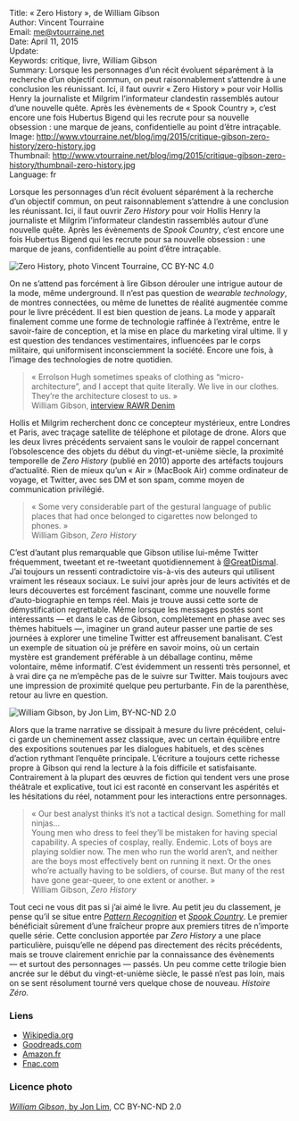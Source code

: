 Title:     « Zero History », de William Gibson  
Author:    Vincent Tourraine  
Email:     me@vtourraine.net  
Date:      April 11, 2015  
Update:    
Keywords:  critique, livre, William Gibson  
Summary:   Lorsque les personnages d’un récit évoluent séparément à la recherche d’un objectif commun, on peut raisonnablement s’attendre à une conclusion les réunissant. Ici, il faut ouvrir « Zero History » pour voir Hollis Henry la journaliste et Milgrim l’informateur clandestin rassemblés autour d’une nouvelle quête. Après les évènements de « Spook Country », c’est encore une fois Hubertus Bigend qui les recrute pour sa nouvelle obsession : une marque de jeans, confidentielle au point d’être intraçable.  
Image:     http://www.vtourraine.net/blog/img/2015/critique-gibson-zero-history/zero-history.jpg  
Thumbnail: http://www.vtourraine.net/blog/img/2015/critique-gibson-zero-history/thumbnail-zero-history.jpg  
Language:  fr  


Lorsque les personnages d’un récit évoluent séparément à la recherche d’un objectif commun, on peut raisonnablement s’attendre à une conclusion les réunissant. Ici, il faut ouvrir _Zero History_ pour voir Hollis Henry la journaliste et Milgrim l’informateur clandestin rassemblés autour d’une nouvelle quête. Après les évènements de _Spook Country_, c’est encore une fois Hubertus Bigend qui les recrute pour sa nouvelle obsession : une marque de jeans, confidentielle au point d’être intraçable.

![_Zero History_, photo Vincent Tourraine, CC BY-NC 4.0][Cover]


On ne s’attend pas forcément à lire Gibson dérouler une intrigue autour de la mode, même underground. Il n’est pas question de _wearable technology_, de montres connectées, ou même de lunettes de réalité augmentée comme pour le livre précédent. Il est bien question de jeans. La mode y apparaît finalement comme une forme de technologie raffinée à l’extrême, entre le savoir-faire de conception, et la mise en place du marketing viral ultime. Il y est question des tendances vestimentaires, influencées par le corps militaire, qui uniformisent inconsciemment la société. Encore une fois, à l’image des technologies de notre quotidien. 

> « Errolson Hugh sometimes speaks of clothing as “micro-architecture”, and I accept that quite literally. We live in our clothes. They’re the architecture closest to us. »  
> William Gibson, [interview RAWR Denim](http://www.rawrdenim.com/2015/03/william-gibson-interview-buzz-rickson-line-tech-wear-limits-authenticity/)


Hollis et Milgrim recherchent donc ce concepteur mystérieux, entre Londres et Paris, avec traçage satellite de téléphone et pilotage de drone. Alors que les deux livres précédents servaient sans le vouloir de rappel concernant l’obsolescence des objets du début du vingt-et-unième siècle, la proximité temporelle de _Zero History_ (publié en 2010) apporte des artéfacts toujours d’actualité. Rien de mieux qu’un « Air » (MacBook Air) comme ordinateur de voyage, et Twitter, avec ses DM et son spam, comme moyen de communication privilégié. 

> « Some very considerable part of the gestural language of public places that had once belonged to cigarettes now belonged to phones. »  
> William Gibson, _Zero History_

C’est d’autant plus remarquable que Gibson utilise lui-même Twitter fréquemment, tweetant et re-tweetant quotidiennement à [@GreatDismal](http://www.twitter.com/GreatDismal). J’ai toujours un ressenti contradictoire vis-à-vis des auteurs qui utilisent vraiment les réseaux sociaux. Le suivi jour après jour de leurs activités et de leurs découvertes est forcément fascinant, comme une nouvelle forme d’auto-biographie en temps réel. Mais je trouve aussi cette sorte de démystification regrettable. Même lorsque les messages postés sont intéressants — et dans le cas de Gibson, complètement en phase avec ses thèmes habituels —, imaginer un grand auteur passer une partie de ses journées à explorer une timeline Twitter est affreusement banalisant. C’est un exemple de situation où je préfère en savoir moins, où un certain mystère est grandement préférable à un déballage continu, même volontaire, même informatif. C’est évidemment un ressenti très personnel, et à vrai dire ça ne m’empêche pas de le suivre sur Twitter. Mais toujours avec une impression de proximité quelque peu perturbante. Fin de la parenthèse, retour au livre en question.

![_William Gibson_, by Jon Lim, BY-NC-ND 2.0][Gibson]

Alors que la trame narrative se dissipait à mesure du livre précédent, celui-ci garde un cheminement assez classique, avec un certain équilibre entre des expositions soutenues par les dialogues habituels, et des scènes d’action rythmant l’enquête principale. L’écriture a toujours cette richesse propre à Gibson qui rend la lecture à la fois difficile et satisfaisante. Contrairement à la plupart des œuvres de fiction qui tendent vers une prose théâtrale et explicative, tout ici est raconté en conservant les aspérités et les hésitations du réel, notamment pour les interactions entre personnages. 

> « Our best analyst thinks it’s not a tactical design. Something for mall ninjas…  
> Young men who dress to feel they’ll be mistaken for having special capability. A species of cosplay, really. Endemic. Lots of boys are playing soldier now. The men who run the world aren’t, and neither are the boys most effectively bent on running it next. Or the ones who’re actually having to be soldiers, of course. But many of the rest have gone gear-queer, to one extent or another. »  
> William Gibson, _Zero History_

Tout ceci ne vous dit pas si j’ai aimé le livre. Au petit jeu du classement, je pense qu’il se situe entre [_Pattern Recognition_][Pattern Recognition] et [_Spook Country_][Spook Country]. Le premier bénéficiait sûrement d’une fraîcheur propre aux premiers titres de n’importe quelle série. Cette conclusion apportée par _Zero History_ a une place particulière, puisqu’elle ne dépend pas directement des récits précédents, mais se trouve clairement enrichie par la connaissance des évènements — et surtout des personnages — passés. Un peu comme cette trilogie bien ancrée sur le début du vingt-et-unième siècle, le passé n’est pas loin, mais on se sent résolument tourné vers quelque chose de nouveau. _Histoire Zéro._


### Liens

- [Wikipedia.org](http://en.wikipedia.org/wiki/Zero_History)
- [Goodreads.com](https://www.goodreads.com/book/show/7745031-zero-history)
- [Amazon.fr](http://www.amazon.fr/dp/0425259455)
- [Fnac.com](http://livre.fnac.com/a3460621/William-Gibson-Zero-history)


### Licence photo

[_William Gibson_, by Jon Lim](https://www.flickr.com/photos/snowblink/1269411582), CC BY-NC-ND 2.0


[Cover]:  http://www.vtourraine.net/blog/img/2015/critique-gibson-zero-history/zero-history.jpg  
[Gibson]: http://www.vtourraine.net/blog/img/2015/critique-gibson-zero-history/william-gibson-by-jon-lim.jpg

[Pattern Recognition]: http://www.vtourraine.net/blog/2015/critique-gibson-pattern-recognition  
[Spook Country]: http://www.vtourraine.net/blog/2015/critique-gibson-spook-country  
